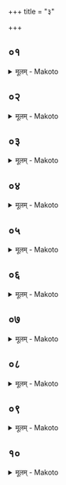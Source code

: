 +++
title = "३"

+++


## ०१
<details><summary>मूलम् - Makoto</summary>

त꣡द् आ꣡हुः ।॥  
य꣡त् पू꣡र्वस्या꣡म् आ꣡हुत्याꣳ꣡ हुता꣡या꣡म् अ꣡था꣡ग्नि꣡र् अनुग꣡छेत् किं꣡ त꣡त्र क꣡र्म का꣡ प्रा꣡यश्चित्तिर् इ꣡ति यं꣡ प्र꣡तिवेशꣳ श꣡कलं विन्दे꣡त् त꣡म् अभ्य꣡स्या꣡भि꣡जुहुया꣡द् दा꣡रौदा꣡रा꣡व् अग्नि꣡र् इ꣡ति व꣡दन् दा꣡रौदा꣡रौ ह्य् ए᳡वा᳡ग्नि꣡र् य꣡द्य् उ अस्य हृ꣡दयं व्य् ए᳡व꣡ लिखेद् धि꣡रण्यम् अभि꣡जुहुया꣡द् अग्ने꣡र् वा꣡ एत꣡द् रे꣡तो य꣡द् धि꣡रण्यं य꣡ उ वै꣡ पुत्रः꣡ स꣡ पिता꣡ यः꣡ पिता꣡ स꣡ पुत्र꣡स् त꣡स्मा꣡द् धि꣡रण्यम् अभि꣡जुहुया꣡द् एत꣡द् एव꣡ त꣡त्र क꣡र्म ॥॥
</details>

## ०२
<details><summary>मूलम् - Makoto</summary>

त꣡द् आ꣡हुः ।॥  
य꣡स्या꣡हवनी꣡य उ꣡द्धृतः पुरा᳡ग्निहोत्रा꣡द् अनुग꣡छेत् किं꣡ त꣡त्र क꣡र्म का꣡ प्रा꣡यश्चित्तिर् इ꣡ति गा꣡र्हपत्या꣡द् एवै᳡नं प्रा꣡ञ्चम् उद्धृ꣡त्योपसमा꣡धा꣡या꣡ग्निहोत्रं꣡ जुहुया꣡त् स꣡ य꣡द्य् अ꣡पि शत꣡म् एव꣡ कृत्वः꣡ पु꣡नःपुनर् उ꣡द्धृतो ऽनुग꣡छेद् गा꣡र्हपत्या꣡द् एवै᳡नं प्रा꣡ञ्चम् उद्धृ꣡त्योपसमा꣡धा꣡या꣡ग्निहोत्रं꣡ जुहुया꣡द् एत꣡द् एव꣡ त꣡त्र क꣡र्म ॥॥
</details>

## ०३
<details><summary>मूलम् - Makoto</summary>

त꣡द् आ꣡हुः ।॥  
य꣡स्य गा꣡र्हपत्यो ऽनुग꣡छेत् किं꣡ त꣡त्र क꣡र्म का꣡ प्रा꣡यश्चित्तिर् इ꣡ति तं꣡ है꣡क उ꣡ल्मुका꣡द् एव꣡ नि꣡र्मन्थन्ति यतो꣡ वै꣡ पु꣡रुषस्या꣡न्ततो꣡ न꣡श्यति त꣡तो वै꣡ स꣡ त꣡स्य प्रा꣡यश्चित्तिम् इछत इ꣡ति व꣡दन्तस् त꣡द् उ त꣡था꣡ न꣡ कुर्या꣡द् उ꣡ल्मुकꣳ ह वै꣡ वा꣡दा꣡य च꣡रेयुर् उ꣡ल्मुकस्य वा꣡वव्र꣡श्चम् इत्थ꣡म् एव꣡ कुर्या꣡द् उ꣡ल्मुका꣡द् अ꣡ङ्गा꣡रम् आ꣡दा꣡य त꣡म् अर꣡ण्योर् अभिवि꣡मथ्नीया꣡द् उ꣡प ह तं꣡ का꣡मम् आ꣡प्नोति य꣡ उल्मुकम꣡थ्य उ꣡पो तं꣡ यो᳡ ऽर꣡ण्योर् एत꣡द् एव꣡ त꣡त्र क꣡र्म ॥॥
</details>

## ०४
<details><summary>मूलम् - Makoto</summary>

त꣡द् आ꣡हुः ।॥  
य꣡स्या꣡ग्ना꣡व् अग्नि꣡म् अभ्युद्ध꣡रेयुः किं꣡ त꣡त्र क꣡र्म का꣡ प्रा꣡यश्चित्तिर् इ꣡तीश्वरौ꣡ वा꣡ एतौ꣡ सम्पद्या꣡शा꣡न्तौ य꣡जमा꣡नस्य प्रजां꣡ च पशूं꣡श् च निर्द꣡हस् त꣡द् अभि꣡मन्त्रयेत स꣡मितꣳ सं꣡कल्पेथाꣳ꣡ स꣡म्प्रियौ रोचिष्णू꣡ सुमनस्य꣡मा꣡नौ इ꣡षम् ऊ꣡र्जम् अभि꣡ संव꣡सा꣡नौ ॥ सं꣡ वां꣡ म꣡नाꣳ꣡सि सं꣡ व्रता꣡ स꣡म् उ चित्ता꣡न्य् आ꣡करम् अ꣡ग्ने पुरीष्या꣡धिपा꣡ भव त्वं꣡ न इ꣡षम् ऊ꣡र्जं य꣡जमा꣡ना꣡य धेही꣡ति शा꣡न्तिम् एवा᳡भ्या꣡म् एत꣡द् वदति य꣡जमा꣡नस्य प्रजा꣡यै पशूना꣡म् अ꣡हिꣳसा꣡यै ॥॥
</details>

## ०५
<details><summary>मूलम् - Makoto</summary>

य꣡द्य् उ अस्य हृ꣡दयं व्य् ए᳡व꣡ लिखे꣡त् ।॥  
अग्न꣡ये ऽग्निम꣡ते ऽष्टा꣡कपा꣡लं पुरोडा꣡शं नि꣡र्वपेत् त꣡स्या꣡वृ꣡त् सप्त꣡दश सा꣡मिधेनी꣡र् अ꣡नुब्रूया꣡द् वा꣡र्त्रघ्ना꣡व् आ꣡ज्यभा꣡गौ विरा꣡जौ संया꣡ज्ये᳡ अ꣡थैते꣡ या꣡ज्या꣡नुवा꣡क्ये᳡ अग्नि꣡ना꣡ग्निः꣡ स꣡मिध्यते कवि꣡र् गृह꣡पतिर् यु꣡वा꣡ हव्यवा꣡ड् जुह्वा᳡स्य इत्य् अ꣡थ या꣡ज्या᳡ त्वꣳ꣡ ह्य् अ᳡ग्ने अग्नि꣡ना꣡ वि꣡प्रो वि꣡प्रेण स꣡न्त् सता꣡ स꣡खा꣡ स꣡ख्या꣡ समिध्य꣡स इ꣡ति शा꣡न्तिम् एवा᳡भ्या꣡म् एत꣡द् वदति य꣡जमा꣡नस्य प्रजा꣡यति पशूना꣡म् अ꣡हिꣳसा꣡या꣡ एत꣡द् एव꣡ त꣡त्र क꣡र्म ॥॥
</details>

## ०६
<details><summary>मूलम् - Makoto</summary>

त꣡द् आ꣡हुः ।॥  
य꣡स्या꣡हवनी꣡ये꣡ ऽननुगते गा꣡र्हपत्यो ऽनुग꣡छेत् किं꣡ त꣡त्र क꣡र्म का꣡ प्रा꣡यश्चित्तिर् इ꣡ति तꣳ꣡ है꣡के त꣡त एव꣡ प्रा꣡ञ्चम् उ꣡द्धरन्ति प्रा꣡णा꣡ वा꣡ अग्न꣡यः प्रा꣡णा꣡न् एवा᳡स्मा꣡ एत꣡द् उ꣡द्धरा꣡म इ꣡ति व꣡द्न्तस् त꣡द् उ त꣡था꣡ न꣡ कुर्या꣡द् यो꣡ हैनं त꣡त्र ब्रूया꣡त् प्रा꣡चो न्वा꣡ अयं꣡ य꣡जमा꣡नस्य प्रा꣡णा꣡न् प्रा꣡रौत्सीन् मरिष्य꣡त्य् अयं꣡ य꣡जमा꣡न इ꣡तीश्वरो ह त꣡थैव꣡ स्या꣡त् ॥॥
</details>

## ०७
<details><summary>मूलम् - Makoto</summary>

अ꣡थ है꣡के प्रत्य꣡ञ्चम् आ꣡हरन्ति ।॥  
प्रा꣡णोदा꣡ना꣡व् इमा꣡व् इ꣡ति व꣡दन्तस् त꣡द् उ त꣡था꣡ न꣡ कुर्या꣡त् स्वर्ग्यं᳡ वा꣡ एत꣡द् य꣡द् अग्निहोत्रं꣡ यो꣡ हैनं त꣡त्र ब्रूया꣡त् प्र꣡ति न्वा꣡ अयꣳ꣡ स्वर्गा꣡ल् लोका꣡द् अ꣡वा꣡रुक्षन् ना᳡स्येदꣳ꣡ स्वर्ग्य᳡म् इव भविष्यती꣡तीश्वरो꣡ ह त꣡थैव꣡ स्या꣡त् ॥॥
</details>

## ०८
<details><summary>मूलम् - Makoto</summary>

अ꣡थ है꣡के ऽन्यं꣡ गा꣡र्हपत्यं मन्थन्ति ।॥  
त꣡द् उ त꣡था꣡ न꣡ कुर्या꣡द् यो꣡ हैनं त꣡त्र ब्रूया꣡द् अग्ने꣡र् न्वा꣡ अय꣡म् अ꣡धि द्विष꣡न्तं भ्रा꣡तृव्यम् अजीजनत क्षिप्रे᳡ ऽस्य द्विष꣡न् भ्रा꣡तृव्यो जनिष्य꣡ते प्रिय꣡तमꣳ रोत्स्यती꣡तीश्वरो꣡ ह त꣡थैव꣡ स्या꣡त् ॥॥
</details>

## ०९
<details><summary>मूलम् - Makoto</summary>

अ꣡थ है꣡के ऽनुगम꣡य्या꣡न्यं꣡ मन्थन्ति ।॥  
त꣡स्या꣡शां꣡ ने᳡या꣡द् अ꣡पि य꣡त् प꣡रिशिष्टम् अ꣡भूत् त꣡द् अजीजसत ना᳡स्य दा꣡या꣡द꣡श्चन प꣡रिशेक्ष्यत इ꣡तीश्वरो꣡ ह त꣡थैव꣡ स्या꣡त् ॥॥
</details>

## १०
<details><summary>मूलम् - Makoto</summary>

इत्थ꣡म् एव꣡ कुर्या꣡त् ।॥  
अर꣡ण्योर् अग्नी꣡ समा꣡रोह्यो꣡दङ्ङ् उदवसा꣡य निर्म꣡थ्य जु꣡ह्वद् वसेत् त꣡था꣡ ह न꣡ कां꣡ चन꣡ परिचक्षां꣡ करो꣡ति नवा꣡वसा꣡न꣡ उ अस्या꣡भितोरा꣡त्रꣳ꣡ हुतं꣡ भवति ॥॥
</details>